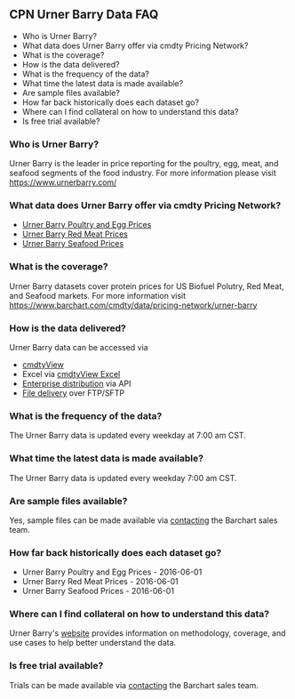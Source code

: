## CPN Urner Barry Data FAQ
* Who is Urner Barry?
* What data does Urner Barry offer via cmdty Pricing Network?
* What is the coverage?
* How is the data delivered?
* What is the frequency of the data?
* What time the latest data is made available?
* Are sample files available?
* How far back historically does each dataset go?
* Where can I find collateral on how to understand this data?
* Is free trial available?

### Who is Urner Barry?
Urner Barry is the leader in price reporting for the poultry, egg, meat, and seafood segments of the food industry.
For more information please visit https://www.urnerbarry.com/

### What data does Urner Barry offer via cmdty Pricing Network?
* [Urner Barry Poultry and Egg Prices](https://www.barchart.com/solutions/data/market/UBY_POULTRY_EGG)
* [Urner Barry Red Meat Prices](https://www.barchart.com/solutions/data/market/UBY_REDMEAT)
* [Urner Barry Seafood Prices](https://www.barchart.com/solutions/data/market/UBY_SEAFOOD)

### What is the coverage?
Urner Barry datasets cover protein prices for US Biofuel Polutry, Red Meat, and Seafood markets. For more information visit https://www.barchart.com/cmdty/data/pricing-network/urner-barry

### How is the data delivered?
Urner Barry data can be accessed via
* [cmdtyView](https://www.barchart.com/cmdty/trading/cmdtyview)
* Excel via [cmdtyView Excel](https://www.barchart.com/cmdty/trading/cmdtyview-excel)
* [Enterprise distribution](https://www.barchart.com/cmdty/contact) via API
* [File delivery](https://www.barchart.com/cmdty/contact) over FTP/SFTP

### What is the frequency of the data?
The Urner Barry data is updated every weekday at 7:00 am CST.

### What time the latest data is made available?
The Urner Barry data is updated every weekday 7:00 am CST.

### Are sample files available?
Yes, sample files can be made available via [contacting](https://www.barchart.com/cmdty/contact) the Barchart sales team.

### How far back historically does each dataset go?
* Urner Barry Poultry and Egg Prices - 2016-06-01
* Urner Barry Red Meat Prices - 2016-06-01
* Urner Barry Seafood Prices - 2016-06-01

### Where can I find collateral on how to understand this data?
Urner Barry's [website](https://www.urnerbarry.com/) provides information on methodology, coverage, and use cases to help better understand the data.

### Is free trial available?
Trials can be made available via [contacting](https://www.barchart.com/cmdty/contact) the Barchart sales team.

